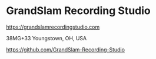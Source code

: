 # GrandSlam Recording Studio

https://grandslamrecordingstudio.com 

38MG+33 Youngstown, OH, USA

https://github.com/GrandSlam-Recording-Studio




